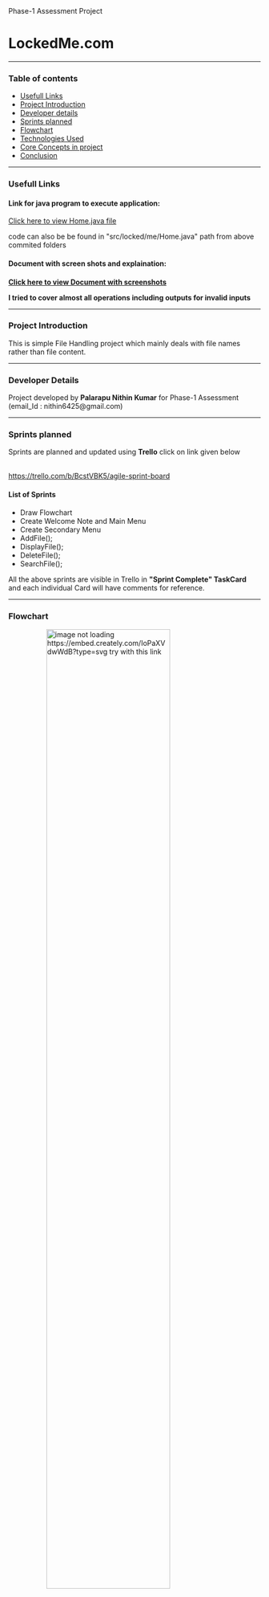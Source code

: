 <!DOCTYPE html>
<html lang="en">
<head>
    <meta charset="UTF-8">
    <meta http-equiv="X-UA-Compatible" content="IE=edge">
    <meta name="viewport" content="width=device-width, initial-scale=1.0">
    Phase-1 Assessment Project
</head>
<body>
    <h1>LockedMe.com</h1>
    <hr>
    <h3>Table of contents</h3> 
    <ul>
        <li><a href="#Links">Usefull Links</a></li>
        <li><a href="#Intro">Project Introduction</a></li>
        <li><a href="#DevDetails">Developer details</a></li>
        <li><a href="#Sprints">Sprints planned</a></li>
        <li><a href="#Flowchart">Flowchart</a></li>
        <li><a href="#TechUsed">Technologies Used</a></li>
        <li><a href="#CoreConcepts">Core Concepts in project</a></li>
        <li><a href="#Conclusion">Conclusion</a></li>
    </ul>
    <hr>
    <h3><a id="Links">Usefull Links</a></h3>
        <h4>Link for java program to execute application:</h4>
            <a href="https://github.com/NithinNetha/LockedMe/blob/master/src/locked/me/Home.java"> Click here to view Home.java file</a>
            <p>code can also be be found in "src/locked/me/Home.java" path from above commited folders</p>
        <h4>Document with screen shots and explaination:<h4>
            <a href="https://docs.google.com/document/d/15lCVm73rMM3oL6fB-4XV1uJR5QgzdLLYsclsdxtg608/edit?usp=sharing"> Click here to view Document with screenshots</a>
            <p>I tried to cover almost all operations including outputs for invalid inputs<p/>
    <hr>
    <h3><a id="Intro">Project Introduction</a></h3>
        <p>This is simple File Handling project which mainly deals with file names rather than file content.</p>
    <hr>
    <h3><a id="DevDetails">Developer Details</a></h3>
        <p>Project developed by <strong>Palarapu Nithin Kumar</strong> for Phase-1 Assessment (email_Id : nithin6425@gmail.com) </p>
    <hr>
    <h3><a id="Sprints">Sprints planned</a></h3>
        <p>Sprints are planned and updated using <strong>Trello</strong> click on link given below </p> <br>
        <a href="https://trello.com/b/BcstVBK5/agile-sprint-board" target="_blank">https://trello.com/b/BcstVBK5/agile-sprint-board</a>
        <h4>List of Sprints</h4>
        <ul>
            <li>Draw Flowchart</li>
            <li>Create Welcome Note and Main Menu</li>
            <li>Create Secondary Menu</li>
            <li>AddFile();</li>
            <li>DisplayFile();</li>
            <li>DeleteFile();</li>
            <li>SearchFile();</li>
        </ul>
    <p>All the above sprints are visible in Trello in <strong>"Sprint Complete" TaskCard</strong> and each individual Card will have comments for reference.</p>
    <hr>
    <h3><a id="Flowchart">Flowchart</a></h3>
    <img style=" display: block; margin-left: auto;margin-right: auto; width: 70%;" src="https://embed.creately.com/IoPaXVdwWdB?type=svg" alt="image not loading https://embed.creately.com/IoPaXVdwWdB?type=svg try with this link">
    <hr>
    <h3><a id="TechUsed">Technologies Used</a></h3>
        <ul>
            <li>Java</li>
            <li>Eclipse IDE</li>
        </ul>
    <hr>
    <h3><a id="CoreConcepts">Core Concepts in project</a></h3>
    <p>Along  with basic concepts of Java like Output, keyboard input, object, for loop, if statements and more, I also used:-</p>
    <ul style="list-style-type:none;">
            <li><p><strong>File class:</strong> to deal with file operations like creating, deleteing files and retrive file names.</p></li>
            <li><p><strong>ArrayList:</strong> to store file names and do operations like Sorting, Display and Searching.</p></li>
            <li><p><strong>getPath():</strong> To get the program path and set file path according to it.</p></li>
            <li><p><strong>Exceptions:</strong> To catch Exceptions to deal with invalid inputs which helped to avoid unexcpected termination in application</p></li>
            <li><p><strong>switch():</strong> This is used to operate the program in way used choose.</p></li>
            <li><p><strong>boolean matches():</strong> This regex method is used to find if file name is in proper format.</p></li>
            <li><p><strong>Selection Sort:</strong> to sort file names in ArrayList before displaying.</p></li>
            <li><p><strong>Naive String Search Algorithm:</strong> to search file names in ArrayList in way it can find and display files file names even user enters just name without extension.</p></li>
    </ul>
    <hr>
    <h3><a id="Conclusion">Conclusion</a></h3>
         <p>This LockedMe.com application's unique points are:</p>
        <ul>
            <li> <p>If user gives file name format like .classpath, src, or file. while creating file application will not take it as valid input. File names must be "**.***" format only for creating file.</p></li>
            <li><p> While user wants to search for file along with normal file name format user can give just the file name without extension and application will show us all the files with same name and differnt extension.  </p></li>
        </ul>
        <p>Hence I conclude this application is designed in a way that user no need to worry about invalid inputs or abnormal termination.</p>
    <h4>Thank you</h4>

       
</body>
</html>
